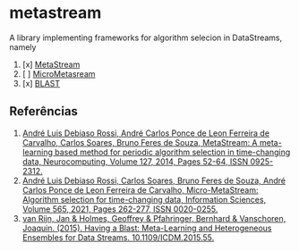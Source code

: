 # metastream
A library implementing frameworks for algorithm selecion in DataStreams, namely

1. [x] [MetaStream][mstream]
2. [ ] [MicroMetasream][mmstream]
3. [x] [BLAST][blast]


## Referências
1. [André Luis Debiaso Rossi, André Carlos Ponce de Leon Ferreira de Carvalho, Carlos Soares, Bruno Feres de Souza, MetaStream: A meta-learning based method for periodic algorithm selection in time-changing data, Neurocomputing, Volume 127, 2014, Pages 52-64, ISSN 0925-2312.][mstream]
1. [André Luis Debiaso Rossi, Carlos Soares, Bruno Feres de Souza, André Carlos Ponce de Leon Ferreira de Carvalho, Micro-MetaStream: Algorithm selection for time-changing data, Information Sciences, Volume 565, 2021, Pages 262-277, ISSN 0020-0255.][mmstream]
1. [van Rijn, Jan & Holmes, Geoffrey & Pfahringer, Bernhard & Vanschoren, Joaquin. (2015). Having a Blast: Meta-Learning and Heterogeneous Ensembles for Data Streams. 10.1109/ICDM.2015.55.][blast]


[mstream]: https://www.sciencedirect.com/science/article/pii/S0925231213007819
[mmstream]: https://www.sciencedirect.com/science/article/pii/S0020025521002322
[blast]: https://www.researchgate.net/publication/289252355_Having_a_Blast_Meta-Learning_and_Heterogeneous_Ensembles_for_Data_Streams
